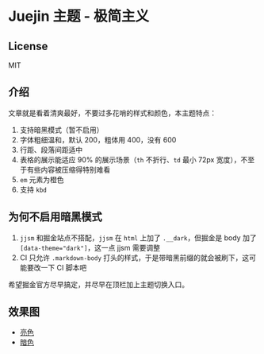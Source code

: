 # Juejin 主题 - 极简主义

## License

MIT

## 介绍

文章就是看着清爽最好，不要过多花哨的样式和颜色，本主题特点：

1. 支持暗黑模式（暂不启用）
2. 字体粗细温和，默认 200，粗体用 400，没有 600
3. 行距、段落间距适中
4. 表格的展示能适应 90% 的展示场景（`th` 不折行、`td` 最小 72px 宽度），不至于有些内容被压缩得特别难看
5. `em` 元素为橙色
6. 支持 `kbd`

## 为何不启用暗黑模式

1. `jjsm` 和掘金站点不搭配，`jjsm` 在 `html` 上加了 `.__dark`，但掘金是 body 加了 `[data-theme="dark"]`，这一点 jjsm 需要调整
2. CI 只允许 `.markdown-body` 打头的样式，于是带暗黑前缀的就会被刷下，这可能要改一下 CI 脚本吧

希望掘金官方尽早搞定，并尽早在顶栏加上主题切换入口。

## 效果图

* [亮色](minimalism-light.jpg)
* [暗色](minimalism-dark.jpg)
